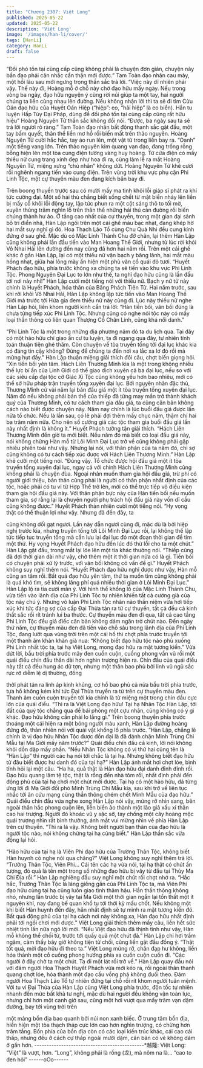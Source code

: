 ```yaml
---
title: "Chương 2307: Việt Long"
published: 2025-05-22
updated: 2025-05-22
description: 'Việt Long'
image: '/images/han-li/cover/'
tags: [HanLi]
category: HanLi
draft: false
---
```


“Đối phó tồn tại cùng cấp cũng không phải là chuyện đơn giản,
chuyện này bần đạo phải cân nhắc cẩn thận mới được.” Tam Toàn
đạo nhân cau mày, một hồi lâu sau mới ngưng trọng thần sắc trả
lời.
“Việc này dĩ nhiên phải vậy. Thế này đi, Hoàng mỗ ở chỗ này chờ
đạo hữu mấy ngày. Nếu trong vòng ba ngày, đạo hữu nguyện ý
cùng rời núi giúp ta một tay, hai người chúng ta liền cùng nhau lên
đường. Nếu không nhận lời thì ta sẽ đi tìm Cừu Oán đạo hữu của
Huyết Oán Hiệp (“hiệp”: eo, “hải hiệp” là eo biển). Hắn tu luyện
Hấp Tủy Đại Pháp, dùng để đối phó tồn tại cùng cấp cũng rất hữu
hiệu” Hoàng Nguyên Tử thần sắc không đổi nói.
“Được, ba ngày sau ta sẽ trả lời ngươi rõ ràng.” Tam Toàn đạo
nhân bất động thanh sắc gật đầu, một tay bấm quyết, thân thể
liền mơ hồ rồi biến mất trên thảo nguyên.
Hoàng Nguyên Tử cười hắc hắc, tay áo run lên, một vật từ trong
liền bay ra.
“Oanh” một tiếng vang lớn.
Trên thảo nguyên kim quang vạn đạo, đang trống rỗng bỗng hiện
lên một tòa cung điện tường vàng huy hoàng.
Từ cửa điện có mấy thiếu nữ cung trang xinh đẹp như hoa đi ra,
cùng làm lễ ra mắt Hoàng Nguyên Tử, miệng xưng “chủ nhân”
không dứt.
Hoàng Nguyên Tử khẽ cười rồi nghênh ngang tiến vào cung điện.
Trên vùng trời khu vực phụ cận Phi Linh Tộc, một cự thuyền màu
đen đang kích bắn bay đi.

Trên boong thuyền trước sau có mười mấy ma tinh khôi lỗi giáp sĩ
phát ra khí tức cường đại.
Một số hải thú chẳng biết sống chết từ mặt biển nhảy lên liền bị
mấy cỗ khôi lỗi động tay, lập tức phun ra một cột sáng thô to tối
mờ, xuyên thủng trăm nghìn lỗ trên thân thể những hải thú cản
đường rồi biến chúng thành hư ảo.
Ở tầng cao nhất của cự thuyền, trong một gian đại sảnh bố trí
điển nhã, Hàn Lập ngồi trên một cái ghế màu bạc nhạt, đang khép
hờ hai mắt suy nghĩ gì đó.
Hoa Thạch Lão Tổ cùng Chu Quả Nhi đều cung kính đứng ở sau
ghế.
Mặc dù có Mặc Linh Thánh Chu đỡ chân, lại thêm Hàn Lập cũng
không phải lần đầu tiến vào Man Hoang Thế Giới, nhưng từ lúc
rời khỏi Vô Nhai Hải lên đường đến nay cũng đã hơn hai năm rồi.
Trên một cái ghế khác ở gần Hàn Lập, lại có một thiếu nữ vận
bạch y băng lãnh, hai mắt màu hồng nhạt, giữa hai lông mày ẩn
hiện một phù văn cổ quái đỏ tươi.
“Huyết Phách đạo hữu, phía trước không xa chúng ta sẽ tiến vào
khu vực Phi Linh Tộc. Phong Nguyên Đại Lục to lớn như thế, ta
nghĩ đạo hữu cũng là lần đầu tới nơi này nhỉ!” Hàn Lập cười một
tiếng nói với thiếu nữ. Bạch y nữ tử này chính là Huyết Phách,
hóa thân của Băng Phách Tiên Tử.
Hai năm trước, sau khi rời khỏi Vô Nhai Hải, Hàn Lập không lập
tức tiến vào Man Hoang Thế Giới mà trước tới Hứa gia đem thiếu
nữ này cùng đi.
Lúc này thiếu nữ nghe Hàn Lập hỏi, liền khom người kính cẩn trả
lời:
“Hàn tiền bối, vãn bối đúng là chưa từng tiếp xúc Phi Linh Tộc.
Nhưng cũng có nghe nói tộc này có mấy loại thần thông có liên
quan Thượng Cổ Chân Linh, cũng khá nổi danh.”

“Phi Linh Tộc là một trong những địa phương năm đó ta du lịch
qua. Tại đây có một hảo hữu chí giao ẩn cư tu luyện, ta đi ngang
qua đây, tự nhiên tính toán thuận tiện ghé thăm. Còn chuyện về
tòa truyền tống tới đại lục khác kia có đáng tin cậy không? Đừng
để chúng ta đến nơi xa lắc xa lơ đó rồi mà mừng hụt đấy.” Hàn
Lập thuận miệng giải thích đôi câu, chợt biến giọng hỏi.
“Xin tiền bối yên tâm. Hách Liên Thương Minh kia là một trong
không nhiều thế lực bí ẩn của Linh Giới có thể giao dịch xuyên cả
ba đại lục, nếu so với các siêu cấp đại tộc cỡ Giác Xi Tộc cũng
không yếu hơn bao nhiêu, mới có thể sở hữu pháp trận truyền
tống xuyên đại lục. Bởi nguyên nhân đặc thù, Thương Minh cứ
vài năm lại bán đấu giá một ít tòa truyền tống xuyên đại lục. Năm
đó nếu không phải bản thể của thiếp đã từng may mắn trở thành
khách quý của Thương Minh, có tư cách tham gia đấu giá, ta
cũng căn bản không cách nào biết được chuyện này. Năm nay
chính là lúc buổi đấu giá được lần nữa tổ chức. Nếu là lần sau, có
lẽ phải đợi thêm mấy chục năm, thậm chí hai ba trăm năm nữa.
Cho nên số cường giả các tộc tham gia buổi đấu giá lần này nhất
định là không ít.” Huyết Phách tường tận giải thích.
“Hách Liên Thương Minh đến giờ ta mới biết. Nếu năm đó mà biết
có loại đấu giá này, nói không chừng Hàn mỗ từ Lôi Minh Đại Lục
trở về cũng không phải gặp nhiều phiền toái như vậy. Nhưng lại
nói, với thân phận của ta năm đó, chỉ sợ cũng không có tư cách
tiếp xúc được với Hách Liên Thương Minh.” Hàn Lập khẽ cười
một tiếng nói.
“Đúng vậy. Tổ chức được hội đấu giá một ít tòa truyền tống xuyên
đại lục, ngay cả với chính Hách Liên Thương Minh cũng không
phải là chuyện đùa. Ngoại nhân muốn tham gia hội đấu giá, trừ
phi có người giới thiệu, bản thân cũng phải là người có thân phận
nhất định của các tộc, hoặc phải có tu vi từ Hợp Thể trở lên, mới
có thể trực tiếp vô điều kiện tham gia hội đấu giá này. Với thân
phận bực này của Hàn tiến bối nếu muốn tham gia, sợ rằng lại là
chuyện người phụ trách hội đấu giá này vốn dĩ cầu cũng không
được.” Huyết Phách thản nhiên cười một tiếng nói.
“Hy vọng thật có thể thuận lợi như vậy. Nhưng đã đến đây, ta

cũng không dối gạt ngươi. Lần này dẫn ngươi cùng đi, mặc dù là
bởi hiệp nghị trước kia, nhưng truyền tống tới Lôi Minh Đại Lục rồi,
lại không thể lập tức tiếp tục truyền tống mà cần lưu lại đại lục đó
một đoạn thời gian để tìm một thứ. Hy vọng Huyết Phách đạo hữu
đến lúc đó thứ lỗi cho ta một chút.” Hàn Lập gật đầu, trong mắt lại
lóe lên một tia khác thường nói.
“Thiếp cũng đã đợi thời gian dài như vậy, chờ thêm một ít thời
gian nữa có là gì. Tiền bối có chuyện phải xử lý trước, với vãn bối
không có vấn đề gì.” Huyết Phách không suy nghĩ thêm nói.
“Huyết Phách đạo hữu nghĩ được như vậy, Hàn mỗ cũng an tâm
rồi. Bất quá đạo hữu yên tâm, thứ ta muốn tìm cũng không phải là
quá khó tìm, sẽ không lãng phí quá nhiều thời gian ở Lôi Minh Đại
Lục.” Hàn Lập lộ ra tia cười mãn ý.
Với hình thể khổng lồ của Mặc Linh Thánh Chu, vừa tiến vào lãnh
địa của Phi Linh Tộc tự nhiên khiến tất cả cường giả của tộc này
chú ý.
Nhưng vô luận Phi Linh Tộc nhân nào thần niệm vừa hơi tiếp xúc
khí tức đáng sợ của cấp Đại Thừa tản ra từ cự thuyền, tất cả đều
cả kinh thất sắc rối rít tránh lui ba thước.
Cự thuyền màu đen đi qua, tất cả cao tầng Phi Linh Tộc đều giả
điếc căn bản không dám ngăn trở chút nào.
Đến ngày thứ năm, cự thuyền màu đen đã tiến vào chỗ sâu trong
lãnh địa của Phi Linh Tộc, đang lướt qua vùng trời trên một cái hồ
thì chợt phía trước truyền tới một thanh âm khàn khàn già nua:
“Không biết đạo hữu tộc nào phủ xuống Phi Linh nhất tộc ta, tại
hạ Việt Long, mong đạo hữu ra mặt tương kiến.”
Vừa dứt lời, bầu trời phía trước mây đen cuồn cuộn, cuồng phong
vần vũ rồi một quái điểu chín đầu thân dài hơn nghìn trượng hiện
ra.
Chín đầu của quái điểu này tất cả đều hung ác dữ tợn, nhưng một
thân bao phủ bởi linh vũ ngũ sắc rực rỡ diễm lệ dị thường, đồng

thời phát tán ra linh áp kinh khủng, cơ hồ bao phủ cả nửa bầu trời
phía trước, tựa hồ không kém khí tức Đại Thừa truyền ra từ trên
cự thuyền màu đen.
Thanh âm cuồn cuộn truyền tới kia chính là từ miệng một trong
chín đầu cực lớn của quái điểu.
“Thì ra là Việt Long đạo hữu! Tại hạ Nhân Tộc Hàn Lập, tới đất
của quý tộc chẳng qua để bái phỏng một cựu nhân, cũng không
có ý gì khác. Đạo hữu không cần phải lo lắng gì.” Trên boong
thuyền phía trước thoáng một cái hiện ra một bóng người màu
xanh, Hàn Lập đường hoàng đứng đó, thản nhiên nói với quái vật
khổng lồ phía trước.
“Hàn Lập, chẳng lẽ chính là vị đạo hữu Nhân Tộc được đồn đại là
đã đánh chặn Minh Trùng Chi Mẫu tại Ma Giới mấy năm trước?”
Quái điểu chín đầu cả kinh, lời nói không khỏi dồn dập mấy phần.
“Nếu Nhân Tộc không có vị thứ hai cũng tên là “Hàn Lập” thì
người các hạ nói tới chắc là tại hạ. Nhưng không biết đạo hữu từ
đâu biết được hư danh đó của tại hạ?” Hàn Lập ánh mắt hơi chợt
lóe, bình tĩnh hỏi lại một câu.
“Ha ha, quả thật là Hàn đạo hữu đại danh đỉnh đỉnh rồi. Đạo hữu
quang lâm tệ tộc, thật là rồng đến nhà tôm rồi, nhất định phải đến
động phủ của tại hạ chơi một chút mới được. Tại hạ có một hảo
hữu, đã từng ứng lời đi Ma Giới đối phó Minh Trùng Chi Mẫu kia,
sau khi trở về liên tục nhắc tới ân cứu mạng cùng thần thông
chém chết Minh Mẫu của đạo hữu.” Quái điểu chín đầu vừa nghe
xong Hàn Lập nói vậy, mừng rỡ nhìn sang, bên ngoài thân hắc
phong cuộn lên, liền biến ảo thành một lão giả xấu xí thân cao hai
trượng.
Người đó khoác vũ y sặc sỡ, tay chống một cây hoàng mộc quái
trượng nhìn rất bình thường, ánh mắt vui mừng nhìn về phía Hàn
Lập trên cự thuyền.
“Thì ra là vậy. Không biết người bạn thân của đạo hữu là người
tộc nào, nói không chừng tại hạ cũng biết.” Hàn Lập thần sắc vừa
động lại hỏi.

“Hảo hữu của tại hạ là Viên Phi đạo hữu của Trường Thân Tộc,
không biết Hàn huynh có nghe nói qua chăng?” Việt Long không
suy nghĩ thêm trả lời.
“Trường Thân Tộc, Viên Phi… Cái tên các hạ vừa nói, tại hạ thật
có chút ấn tượng, đó quả là tên một trong số những đạo hữu bị
vây từ đầu tại Thủy Ma Chi Địa rồi.” Hàn Lập nghiêng đầu suy
nghĩ một chút rồi chợt nhớ ra.
“Hắc hắc, Trường Thân Tộc là láng giềng gần của Phi Linh Tộc
ta, mà Viên Phi đạo hữu cùng tại hạ cũng luôn giao tình thâm
hậu. Hắn thần thông không nhỏ, nhưng lần trước bị vây tại Ma
Giới một thời gian ngắn lại tổn thất một ít nguyên khí, nay đang bế
quan khổ tu tới thời kỳ mấu chốt. Nếu không một khi biết Hàn
huynh đến đây, hắn nhất định sẽ tự mình ra mặt tương kiến đó.
Bất quá động phủ của tại hạ cách nơi này không xa, Hàn đạo hữu
nhất định phải tới ngồi chơi mới được.” Việt Long giải thích thêm
mấy câu, liền hết sức nhiệt tình lần nữa ngỏ lời mời.
“Nếu Việt đạo hữu đã thịnh tình như vậy, Hàn mỗ không thể chối
từ, trước tới quấy quả một chút đã.” Hàn Lập chỉ hơi trầm ngâm,
cảm thấy bây giờ không tiện từ chối, cũng liền gật đầu đồng ý.
“Thật tốt quá, mời đạo hữu đi theo ta.” Việt Long mừng rỡ, chân
đạp hư không, liền hóa thành một cỗ cuồng phong hướng phía xa
cuồn cuộn cuốn đi.
“Các người ở đây chờ ta một chút. Ta đi một lát rồi trở về.” Hàn
Lập quay đầu nói với đám người Hoa Thạch Huyết Phách vừa
mới kéo ra, rồi ngoài thân thanh quang chợt lóe, hóa thành một
đạo cầu vồng phá không đuổi theo.
Đám người Hoa Thạch Lão Tổ tự nhiên đứng tại chỗ rối rít khom
người tuân mệnh.
Với tu vi Đại Thừa của Hàn Lập cùng Việt Long phía trước, độn
tốc tự nhiên nhanh đến mức bất khả tư nghị, mặc dù hai người
đều không vận toàn lực, nhưng chỉ hơn một canh giờ sau, cũng
một hơi vượt qua mấy trăm vạn dặm đường, bay tới vùng trời trên

một mảng bồn địa bao quanh bởi núi non xanh biếc.
Ở trung tâm bồn địa, hiển hiện một tòa thạch tháp cực lớn cao
hơn nghìn trượng, có chừng hơn trăm tầng.
Bốn phía của bồn địa còn có các loại kiến trúc khác, cái cao cái
thấp, nhưng đều ở cách cự tháp ngoài mười dặm, căn bản có vẻ
không dám ở gần hơn.
---------------------------------------------*越隆: Việt Long: “Việt” là vượt, hơn. “Long”, không phải là rồng
(龙), mà nôm na là… “cao to đen hôi”
------oOo------
